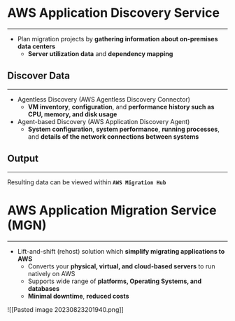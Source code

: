 # AWS Application Discovery Service
---

* Plan migration projects by **gathering information about on-premises data centers**
	* **Server utilization data** and **dependency mapping**

## Discover Data
---

* Agentless Discovery (AWS Agentless Discovery Connector) 
	* **VM inventory**, **configuration**, and **performance history such as CPU, memory, and disk usage**
* Agent-based Discovery (AWS Application Discovery Agent) 
	* **System configuration**, **system performance**, **running processes**, and **details of the network connections between systems**

## Output
---

Resulting data can be viewed within **`AWS Migration Hub`**


# AWS Application Migration Service (MGN)
---

* Lift-and-shift (rehost) solution which **simplify migrating applications to AWS**
	* Converts your **physical, virtual, and cloud-based servers** to run natively on AWS
	* Supports wide range of **platforms, Operating Systems, and databases**
	* **Minimal downtime**, **reduced costs**

![[Pasted image 20230823201940.png]]
